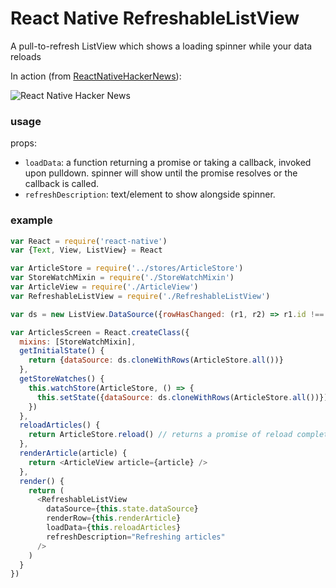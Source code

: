# React Native RefreshableListView
A pull-to-refresh ListView which shows a loading spinner while your data reloads

In action (from [ReactNativeHackerNews](https://github.com/jsdf/ReactNativeHackerNews)):

![React Native Hacker News](http://i.imgur.com/gVmrxDe.png)

### usage

props:

- `loadData`: a function returning a promise or taking a callback, invoked 
  upon pulldown. spinner will show until the promise resolves or the 
  callback is called.
- `refreshDescription`: text/element to show alongside spinner.

### example

```js
var React = require('react-native')
var {Text, View, ListView} = React

var ArticleStore = require('../stores/ArticleStore')
var StoreWatchMixin = require('./StoreWatchMixin')
var ArticleView = require('./ArticleView')
var RefreshableListView = require('./RefreshableListView')

var ds = new ListView.DataSource({rowHasChanged: (r1, r2) => r1.id !== r2.id})

var ArticlesScreen = React.createClass({
  mixins: [StoreWatchMixin],
  getInitialState() {
    return {dataSource: ds.cloneWithRows(ArticleStore.all())}
  },
  getStoreWatches() {
    this.watchStore(ArticleStore, () => {
      this.setState({dataSource: ds.cloneWithRows(ArticleStore.all())})
    })
  },
  reloadArticles() {
    return ArticleStore.reload() // returns a promise of reload completion
  },
  renderArticle(article) {
    return <ArticleView article={article} />
  },
  render() {
    return (
      <RefreshableListView
        dataSource={this.state.dataSource}
        renderRow={this.renderArticle}
        loadData={this.reloadArticles}
        refreshDescription="Refreshing articles"
      />
    )
  }
})
```